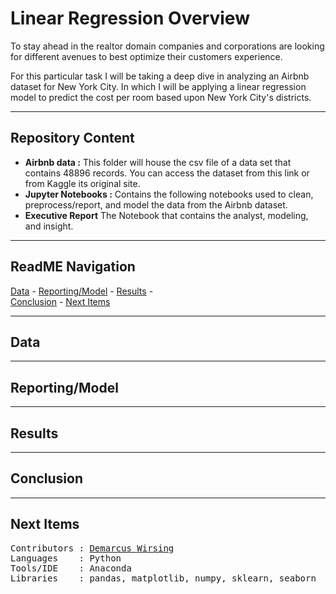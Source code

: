 # Linear Regression Overview 
To stay ahead in the realtor domain companies and corporations are looking for different avenues to best optimize their customers experience.

For this particular task I will be taking a deep dive in analyzing an Airbnb dataset for New York City. In which I will be applying a linear regression model to predict the cost per room based upon New York City's districts.

---
## Repository Content

- <b>Airbnb data :</b> This folder will house the csv file of a data set that contains 48896 records. You can access the dataset from this link or from Kaggle its original site. 
- <b>Jupyter Notebooks :</b> Contains the following notebooks used to clean, preprocess/report, and model the data from the Airbnb dataset. 
- <b>Executive Report</b> The Notebook that contains the analyst, modeling, and insight.

---
## ReadME Navigation

[Data](https://github.com/a-woodbury/A-House-with-a-View#data) -
[Reporting/Model](https://github.com/a-woodbury/A-House-with-a-View#Reporting/Model) -
[Results](https://github.com/a-woodbury/A-House-with-a-View#results) -  
[Conclusion](https://github.com/a-woodbury/A-House-with-a-View#Conclusion) - 
[Next Items](https://github.com/a-woodbury/A-House-with-a-View#Next_Items)

---
## Data

---
## Reporting/Model

---
## Results

---
## Conclusion

---
## Next Items


<pre>
Contributors : <a href=https://github.com/marcusw0602>Demarcus Wirsing</a>
Languages    : Python
Tools/IDE    : Anaconda
Libraries    : pandas, matplotlib, numpy, sklearn, seaborn
</pre>
